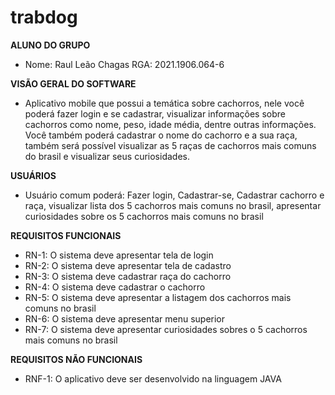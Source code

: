 # trabdog

**ALUNO DO GRUPO**
<ul>
<li>
  Nome: Raul Leão Chagas RGA: 2021.1906.064-6
  </li>
</ul>

**VISÃO GERAL DO SOFTWARE**
<ul>
<li>Aplicativo mobile que possui a temática sobre cachorros, nele você poderá fazer login e se cadastrar, visualizar informações sobre cachorros como nome, peso, idade média, dentre outras informações. Você também poderá cadastrar o nome do cachorro e a sua raça, também será possível visualizar as 5 raças de cachorros mais comuns do brasil e visualizar seus curiosidades.</li>
 </ul>

**USUÁRIOS**
<ul>
<li>
Usuário comum poderá: Fazer login, Cadastrar-se, Cadastrar cachorro e raça, visualizar lista dos 5 cachorros mais comuns no brasil, apresentar curiosidades sobre os 5 cachorros mais comuns no brasil
  </li>
</ul>

**REQUISITOS FUNCIONAIS**
<ul>
<li>RN-1: O sistema deve apresentar tela de login </li>
<li>RN-2: O sistema deve apresentar tela de cadastro </li>
<li>RN-3: O sistema deve cadastrar raça do cachorro </li>
<li>RN-4: O sistema deve cadastrar o cachorro </li>
<li>RN-5: O sistema deve apresentar a listagem dos cachorros mais comuns no brasil </li>
<li>RN-6: O sistema deve apresentar menu superior </li>
<li>RN-7: O sistema deve apresentar curiosidades sobres o 5 cachorros mais comuns no brasil </li>
</ul>

**REQUISITOS NÃO FUNCIONAIS**
<ul>
  <li>
RNF-1: O aplicativo deve ser desenvolvido na linguagem JAVA
  </li>
</ul>
